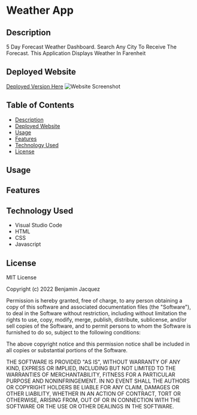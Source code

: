 # Weather App 
## Description
5 Day Forecast Weather Dashboard. Search Any City To Receive The Forecast. This Application Displays Weather In Farenheit

## Deployed Website
[Deployed Version Here]()
![Website Screenshot]()

## Table of Contents
- [Description](#description)
- [Deployed Website](#deployed-website)
- [Usage](#usage)
- [Features](#features)
- [Technology Used](#technology-used)
- [License](#license)

## Usage


## Features


## Technology Used
- Visual Studio Code
- HTML
- CSS
- Javascript

## License
MIT License

Copyright (c) 2022 Benjamin Jacquez

Permission is hereby granted, free of charge, to any person obtaining a copy
of this software and associated documentation files (the "Software"), to deal
in the Software without restriction, including without limitation the rights
to use, copy, modify, merge, publish, distribute, sublicense, and/or sell
copies of the Software, and to permit persons to whom the Software is
furnished to do so, subject to the following conditions:

The above copyright notice and this permission notice shall be included in all
copies or substantial portions of the Software.

THE SOFTWARE IS PROVIDED "AS IS", WITHOUT WARRANTY OF ANY KIND, EXPRESS OR
IMPLIED, INCLUDING BUT NOT LIMITED TO THE WARRANTIES OF MERCHANTABILITY,
FITNESS FOR A PARTICULAR PURPOSE AND NONINFRINGEMENT. IN NO EVENT SHALL THE
AUTHORS OR COPYRIGHT HOLDERS BE LIABLE FOR ANY CLAIM, DAMAGES OR OTHER
LIABILITY, WHETHER IN AN ACTION OF CONTRACT, TORT OR OTHERWISE, ARISING FROM,
OUT OF OR IN CONNECTION WITH THE SOFTWARE OR THE USE OR OTHER DEALINGS IN THE
SOFTWARE.